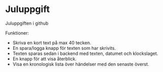 # Juluppgift
Juluppgiften i github

Funktioner: 
* Skriva en kort text på max 40 tecken.
* En spara/logga knapp för texten som har skrivits.
* Texten sparas sedan i backend med texten, datumet och klockslaget.
* En knapp för att visa återblick.
* Visa en kronologisk lista över händelser med den senaste överst.




